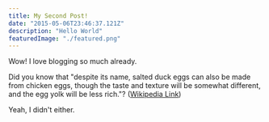 ```yaml
---
title: My Second Post!
date: "2015-05-06T23:46:37.121Z"
description: "Hello World"
featuredImage: "./featured.png"
---
```


Wow! I love blogging so much already.

Did you know that "despite its name, salted duck eggs can also be made from
chicken eggs, though the taste and texture will be somewhat different, and the
egg yolk will be less rich."?
([Wikipedia Link](http://en.wikipedia.org/wiki/Salted_duck_egg))

Yeah, I didn't either.
